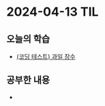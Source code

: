 # 2024-04-13 TIL
## 오늘의 학습
- [(코딩 테스트) 과일 장수](컴퓨터%20과학%20및%20소프트웨어%20공학/Coding%20Test/프로그래머스/연습문제/과일%20장수.md)

## 공부한 내용
- 